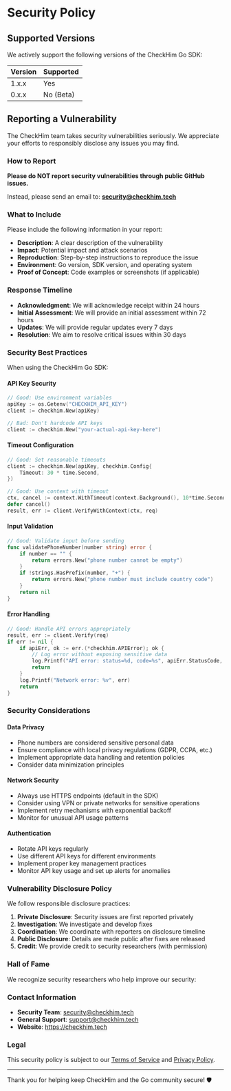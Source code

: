 # Security Policy

## Supported Versions

We actively support the following versions of the CheckHim Go SDK:

| Version | Supported          |
| ------- | ------------------ |
| 1.x.x   | Yes             |
| 0.x.x   | No (Beta)       |

## Reporting a Vulnerability

The CheckHim team takes security vulnerabilities seriously. We appreciate your efforts to responsibly disclose any issues you may find.

### How to Report

**Please do NOT report security vulnerabilities through public GitHub issues.**

Instead, please send an email to: **security@checkhim.tech**

### What to Include

Please include the following information in your report:

- **Description**: A clear description of the vulnerability
- **Impact**: Potential impact and attack scenarios
- **Reproduction**: Step-by-step instructions to reproduce the issue
- **Environment**: Go version, SDK version, and operating system
- **Proof of Concept**: Code examples or screenshots (if applicable)

### Response Timeline

- **Acknowledgment**: We will acknowledge receipt within 24 hours
- **Initial Assessment**: We will provide an initial assessment within 72 hours
- **Updates**: We will provide regular updates every 7 days
- **Resolution**: We aim to resolve critical issues within 30 days

### Security Best Practices

When using the CheckHim Go SDK:

#### API Key Security

```go
// Good: Use environment variables
apiKey := os.Getenv("CHECKHIM_API_KEY")
client := checkhim.New(apiKey)

// Bad: Don't hardcode API keys
client := checkhim.New("your-actual-api-key-here")
```

#### Timeout Configuration

```go
// Good: Set reasonable timeouts
client := checkhim.New(apiKey, checkhim.Config{
    Timeout: 30 * time.Second,
})

// Good: Use context with timeout
ctx, cancel := context.WithTimeout(context.Background(), 10*time.Second)
defer cancel()
result, err := client.VerifyWithContext(ctx, req)
```

#### Input Validation

```go
// Good: Validate input before sending
func validatePhoneNumber(number string) error {
    if number == "" {
        return errors.New("phone number cannot be empty")
    }
    if !strings.HasPrefix(number, "+") {
        return errors.New("phone number must include country code")
    }
    return nil
}
```

#### Error Handling

```go
// Good: Handle API errors appropriately
result, err := client.Verify(req)
if err != nil {
    if apiErr, ok := err.(*checkhim.APIError); ok {
        // Log error without exposing sensitive data
        log.Printf("API error: status=%d, code=%s", apiErr.StatusCode, apiErr.Code)
        return
    }
    log.Printf("Network error: %v", err)
    return
}
```

### Security Considerations

#### Data Privacy

- Phone numbers are considered sensitive personal data
- Ensure compliance with local privacy regulations (GDPR, CCPA, etc.)
- Implement appropriate data handling and retention policies
- Consider data minimization principles

#### Network Security

- Always use HTTPS endpoints (default in the SDK)
- Consider using VPN or private networks for sensitive operations
- Implement retry mechanisms with exponential backoff
- Monitor for unusual API usage patterns

#### Authentication

- Rotate API keys regularly
- Use different API keys for different environments
- Implement proper key management practices
- Monitor API key usage and set up alerts for anomalies

### Vulnerability Disclosure Policy

We follow responsible disclosure practices:

1. **Private Disclosure**: Security issues are first reported privately
2. **Investigation**: We investigate and develop fixes
3. **Coordination**: We coordinate with reporters on disclosure timeline
4. **Public Disclosure**: Details are made public after fixes are released
5. **Credit**: We provide credit to security researchers (with permission)

### Hall of Fame

We recognize security researchers who help improve our security:

<!-- Security researchers will be listed here -->

### Contact Information

- **Security Team**: security@checkhim.tech
- **General Support**: support@checkhim.tech
- **Website**: https://checkhim.tech

### Legal

This security policy is subject to our [Terms of Service](https://checkhim.tech/terms) and [Privacy Policy](https://checkhim.tech/privacy).

---

Thank you for helping keep CheckHim and the Go community secure! 🛡️
